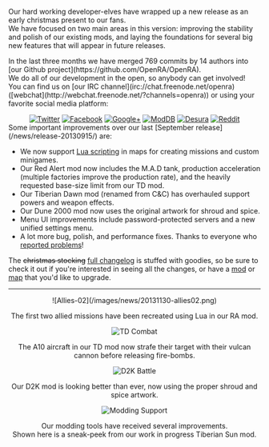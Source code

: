 <p>Our hard working developer-elves have wrapped up a new release as an early christmas present to our fans.<br />
We have focused on two main areas in this version: improving the stability and polish of our existing mods, and laying
the foundations for several big new features that will appear in future releases.</p>

<p markdown="1">In the last three months we have merged 769 commits by 14 authors into [our Github project](https://github.com/OpenRA/OpenRA).<br />
We do all of our development in the open, so anybody can get involved!<br />
You can find us on [our IRC channel](irc://chat.freenode.net/openra) ([webchat](http://webchat.freenode.net/?channels=openra)) or using your favorite social media platform:</p>

<div style="text-align:center">
<a href="http://twitter.com/openRA"><img src="/images/social/twitter-icon.png" alt="Twitter" /></a><span> </span><a href="https://www.facebook.com/openra"><img src="/images/social/facebook-icon.png" alt="Facebook" /></a> <a href="https://plus.google.com/100332364931123881367"><img src="/images/social/google-plus-icon.png" alt="Google+" /></a><span> </span><a href="http://www.moddb.com/games/openra"><img src="/images/social/moddb-icon.png" alt="ModDB" /></a><span> </span><a href="http://www.desura.com/games/openra"><img src="/images/social/desura-icon.png" alt="Desura" /></a><span> <a href="http://www.reddit.com/r/openra"><img src="/images/social/reddit-icon.png" alt="Reddit" /></a></span>
</div>
Some important improvements over our last [September release](/news/release-20130915/) are:

   - We now support [Lua scripting](https://github.com/OpenRA/OpenRA/wiki/Map-scripting) in maps for creating missions and custom minigames.
   - Our Red Alert mod now includes the M.A.D tank, production acceleration (multiple factories improve the production rate), and the heavily requested base-size limit from our TD mod.
   - Our Tiberian Dawn mod (renamed from C&C) has overhauled support powers and weapon effects.
   - Our Dune 2000 mod now uses the original artwork for shroud and spice.
   - Menu UI improvements include password-protected servers and a new unified settings menu.
   - A lot more bug, polish, and performance fixes. Thanks to everyone who [reported problems](http://bugs.open-ra.org)!

The <del>christmas stocking</del> [full changelog](https://github.com/OpenRA/OpenRA/blob/release-20131223/CHANGELOG) is stuffed with goodies, so be sure to check it out if you're interested in seeing all the changes, or have a [mod](https://github.com/OpenRA/OpenRA/wiki/Modding-Guide) or [map](https://github.com/OpenRA/OpenRA/wiki/Mapping) that you'd like to upgrade.

---
<div style="text-align:center" markdown="1">
![Allies-02](/images/news/20131130-allies02.png)
<p>The first two allied missions have been recreated using Lua in our RA mod.</p>

![TD Combat](/images/news/20131130-cnc.png)
<p>The A10 aircraft in our TD mod now strafe their target with their vulcan cannon before releasing fire-bombs.</p>

![D2K Battle](/images/news/20131223-d2k-battle.png)
<p>Our D2K mod is looking better than ever, now using the proper shroud and spice artwork.</p>



![Modding Support](/images/news/20131223-assetbrowser.png)
<p>Our modding tools have received several improvements.<br />Shown here is a sneak-peek from our work in progress Tiberian Sun mod.</p>
</div>
